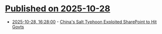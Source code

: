 # [Published on 2025-10-28](index.md)

* [2025-10-28, 16:28:00](https://soylentnews.org/article.pl?sid=25/10/28/121253&from=rss) - [China's Salt Typhoon Exploited SharePoint to Hit Govts](https://soylentnews.org/article.pl?sid=25/10/28/121253&from=rss)
